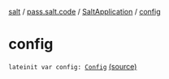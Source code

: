 [salt](../../index.md) / [pass.salt.code](../index.md) / [SaltApplication](index.md) / [config](./config.md)

# config

`lateinit var config: `[`Config`](../../pass.salt.code.loader.config/-config/index.md) [(source)](https://github.com/kurbaniec-tgm/salt/tree/master/code/SaltApplication.kt#L22)
